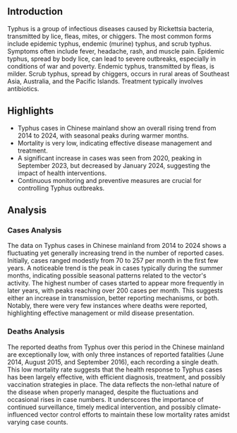 ## Introduction

Typhus is a group of infectious diseases caused by Rickettsia bacteria, transmitted by lice, fleas, mites, or chiggers. The most common forms include epidemic typhus, endemic (murine) typhus, and scrub typhus. Symptoms often include fever, headache, rash, and muscle pain. Epidemic typhus, spread by body lice, can lead to severe outbreaks, especially in conditions of war and poverty. Endemic typhus, transmitted by fleas, is milder. Scrub typhus, spread by chiggers, occurs in rural areas of Southeast Asia, Australia, and the Pacific Islands. Treatment typically involves antibiotics.

## Highlights

- Typhus cases in Chinese mainland show an overall rising trend from 2014 to 2024, with seasonal peaks during warmer months. <br/>
- Mortality is very low, indicating effective disease management and treatment. <br/>
- A significant increase in cases was seen from 2020, peaking in September 2023, but decreased by January 2024, suggesting the impact of health interventions. <br/>
- Continuous monitoring and preventive measures are crucial for controlling Typhus outbreaks.

## Analysis

### Cases Analysis
The data on Typhus cases in Chinese mainland from 2014 to 2024 shows a fluctuating yet generally increasing trend in the number of reported cases. Initially, cases ranged modestly from 70 to 257 per month in the first few years. A noticeable trend is the peak in cases typically during the summer months, indicating possible seasonal patterns related to the vector's activity. The highest number of cases started to appear more frequently in later years, with peaks reaching over 200 cases per month. This suggests either an increase in transmission, better reporting mechanisms, or both. Notably, there were very few instances where deaths were reported, highlighting effective management or mild disease presentation.

### Deaths Analysis
The reported deaths from Typhus over this period in the Chinese mainland are exceptionally low, with only three instances of reported fatalities (June 2014, August 2015, and September 2016), each recording a single death. This low mortality rate suggests that the health response to Typhus cases has been largely effective, with efficient diagnosis, treatment, and possibly vaccination strategies in place. The data reflects the non-lethal nature of the disease when properly managed, despite the fluctuations and occasional rises in case numbers. It underscores the importance of continued surveillance, timely medical intervention, and possibly climate-influenced vector control efforts to maintain these low mortality rates amidst varying case counts.
